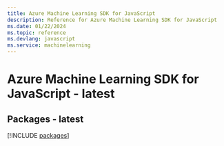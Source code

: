```yaml
---
title: Azure Machine Learning SDK for JavaScript
description: Reference for Azure Machine Learning SDK for JavaScript
ms.date: 01/22/2024
ms.topic: reference
ms.devlang: javascript
ms.service: machinelearning
---
```

# Azure Machine Learning SDK for JavaScript - latest
## Packages - latest
[!INCLUDE [packages](machine-learning-index.md)]